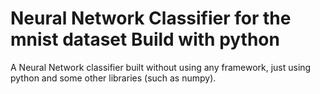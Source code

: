 # Neural Network Classifier for the mnist dataset Build with python

A Neural Network classifier built without using any framework, just using python and some other libraries (such as numpy).
